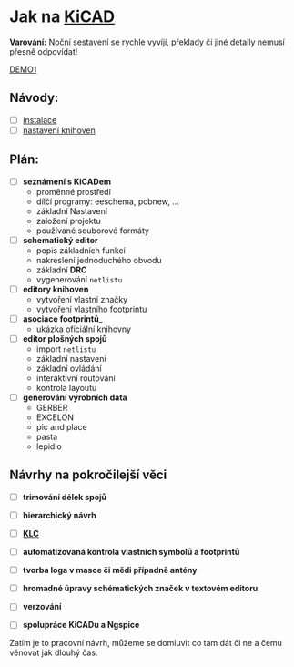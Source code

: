 # Jak na [KiCAD](http://kicad-pcb.org/)
__Varování:__ Noční sestavení se rychle vyvíjí, překlady či jiné detaily nemusí přesně odpovídat!

[DEMO1](https://github.com/wykys/kicad-demo1)

## Návody:
- [ ] [instalace](https://github.com/wykys/Jak-na-KiCAD/blob/master/navody/instalace.md)
- [ ] [nastavení knihoven](https://github.com/wykys/Jak-na-KiCAD/blob/master/navody/nastaveni_knihoven.md)

## Plán:
- [ ] __seznámení s KiCADem__
    * proměnné prostředí
    * dílčí programy: eeschema, pcbnew, ...
    * základní Nastavení
    * založení projektu
    * používané souborové formáty
- [ ] __schematický editor__
    * popis základních funkcí
    * nakreslení jednoduchého obvodu
    * základní __DRC__
    * vygenerování `netlistu`
- [ ] __editory knihoven__
    * vytvoření vlastní značky
    * vytvoření vlastního footprintu
- [ ] __asociace footprintů___
    * ukázka oficiální knihovny
- [ ] __editor plošných spojů__
    * import `netlistu`
    * základní nastavení
    * základní ovládání
    * interaktivní routování
    * kontrola layoutu
- [ ] __generování výrobních data__
    * GERBER
    * EXCELON
    * pic and place
    * pasta
    * lepidlo

## Návrhy na pokročilejší věci
- [ ] __trimování délek spojů__
- [ ] __hierarchický návrh__
- [ ] __[KLC](http://kicad-pcb.org/libraries/klc/)__
- [ ] __automatizovaná kontrola vlastních symbolů a footprintů__
- [ ] __tvorba loga v masce či mědi případně antény__
- [ ] __hromadné úpravy schématických značek v textovém editoru__
- [ ] __verzování__
- [ ] __spolupráce KiCADu a Ngspice__


Zatím je to pracovní návrh, můžeme se domluvit co tam dát či ne a čemu věnovat jak dlouhý čas.
